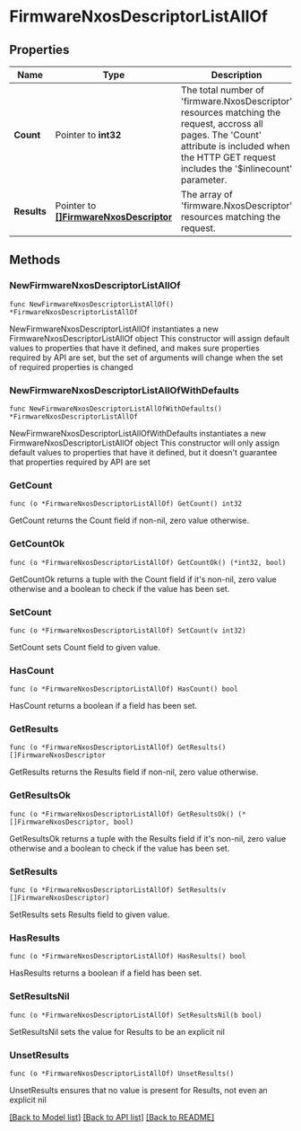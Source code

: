 # FirmwareNxosDescriptorListAllOf

## Properties

Name | Type | Description | Notes
------------ | ------------- | ------------- | -------------
**Count** | Pointer to **int32** | The total number of &#39;firmware.NxosDescriptor&#39; resources matching the request, accross all pages. The &#39;Count&#39; attribute is included when the HTTP GET request includes the &#39;$inlinecount&#39; parameter. | [optional] 
**Results** | Pointer to [**[]FirmwareNxosDescriptor**](firmware.NxosDescriptor.md) | The array of &#39;firmware.NxosDescriptor&#39; resources matching the request. | [optional] 

## Methods

### NewFirmwareNxosDescriptorListAllOf

`func NewFirmwareNxosDescriptorListAllOf() *FirmwareNxosDescriptorListAllOf`

NewFirmwareNxosDescriptorListAllOf instantiates a new FirmwareNxosDescriptorListAllOf object
This constructor will assign default values to properties that have it defined,
and makes sure properties required by API are set, but the set of arguments
will change when the set of required properties is changed

### NewFirmwareNxosDescriptorListAllOfWithDefaults

`func NewFirmwareNxosDescriptorListAllOfWithDefaults() *FirmwareNxosDescriptorListAllOf`

NewFirmwareNxosDescriptorListAllOfWithDefaults instantiates a new FirmwareNxosDescriptorListAllOf object
This constructor will only assign default values to properties that have it defined,
but it doesn't guarantee that properties required by API are set

### GetCount

`func (o *FirmwareNxosDescriptorListAllOf) GetCount() int32`

GetCount returns the Count field if non-nil, zero value otherwise.

### GetCountOk

`func (o *FirmwareNxosDescriptorListAllOf) GetCountOk() (*int32, bool)`

GetCountOk returns a tuple with the Count field if it's non-nil, zero value otherwise
and a boolean to check if the value has been set.

### SetCount

`func (o *FirmwareNxosDescriptorListAllOf) SetCount(v int32)`

SetCount sets Count field to given value.

### HasCount

`func (o *FirmwareNxosDescriptorListAllOf) HasCount() bool`

HasCount returns a boolean if a field has been set.

### GetResults

`func (o *FirmwareNxosDescriptorListAllOf) GetResults() []FirmwareNxosDescriptor`

GetResults returns the Results field if non-nil, zero value otherwise.

### GetResultsOk

`func (o *FirmwareNxosDescriptorListAllOf) GetResultsOk() (*[]FirmwareNxosDescriptor, bool)`

GetResultsOk returns a tuple with the Results field if it's non-nil, zero value otherwise
and a boolean to check if the value has been set.

### SetResults

`func (o *FirmwareNxosDescriptorListAllOf) SetResults(v []FirmwareNxosDescriptor)`

SetResults sets Results field to given value.

### HasResults

`func (o *FirmwareNxosDescriptorListAllOf) HasResults() bool`

HasResults returns a boolean if a field has been set.

### SetResultsNil

`func (o *FirmwareNxosDescriptorListAllOf) SetResultsNil(b bool)`

 SetResultsNil sets the value for Results to be an explicit nil

### UnsetResults
`func (o *FirmwareNxosDescriptorListAllOf) UnsetResults()`

UnsetResults ensures that no value is present for Results, not even an explicit nil

[[Back to Model list]](../README.md#documentation-for-models) [[Back to API list]](../README.md#documentation-for-api-endpoints) [[Back to README]](../README.md)


